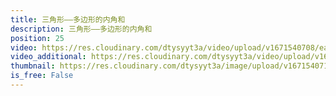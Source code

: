 ```yaml
---
title: 三角形——多边形的内角和
description: 三角形——多边形的内角和
position: 25
video: https://res.cloudinary.com/dtysyyt3a/video/upload/v1671540708/easymath/4年级下/05单元三角形/zbk7lfbhmnqcldwpb6dw.mp4
video_additional: https://res.cloudinary.com/dtysyyt3a/video/upload/v1671540738/easymath/4年级下/05单元三角形/每课一题的解答视频/jcoe1whfpvcj1mcddden.mp4
thumbnail: https://res.cloudinary.com/dtysyyt3a/image/upload/v1671540711/easymath/4年级下/05单元三角形/o7b63unjz3zdsai2thzu.png
is_free: False
---
```


